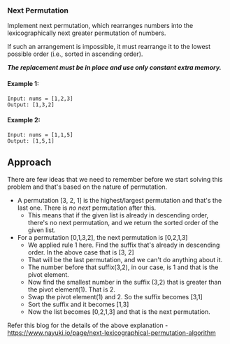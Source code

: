 ### Next Permutation

Implement next permutation, which rearranges numbers into the lexicographically next greater permutation of numbers.

If such an arrangement is impossible, it must rearrange it to the lowest possible order (i.e., sorted in ascending order).

**_The replacement must be in place and use only constant extra memory._**

#### Example 1:

	Input: nums = [1,2,3]
	Output: [1,3,2]

#### Example 2:

	Input: nums = [1,1,5]
	Output: [1,5,1]

## Approach
There are few ideas that we need to remember before we start solving this problem and that's based on the nature of permutation.

- A permutation [3, 2, 1] is the highest/largest permutation and that's the last one. There is *no next* permutation after this.
  - This means that if the given list is already in descending order, there's no next permutation, and we return the sorted order of the given list.
- For a permutation [0,1,3,2], the next permutation is [0,2,1,3]
  - We applied rule 1 here. Find the suffix that's already in descending order. In the above case that is [3, 2]
  - That will be the last permutation, and we can't do anything about it.
  - The number before that suffix(3,2), in our case, is 1 and that is the pivot element.
  - Now find the smallest number in the suffix (3,2) that is greater than the pivot element(1). That is 2.
  - Swap the pivot element(1) and 2. So the suffix becomes [3,1]
  - Sort the suffix and it becomes [1,3]
  - Now the list becomes [0,2,1,3] and that is the next permutation.

Refer this blog for the details of the above explanation - https://www.nayuki.io/page/next-lexicographical-permutation-algorithm
